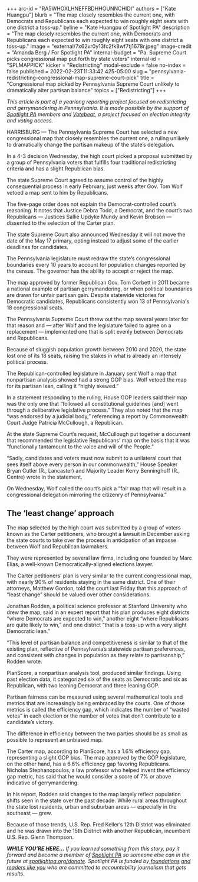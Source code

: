 +++
arc-id = "RA5WHOXLHNEFFBDHHOUNNCHIDI"
authors = ["Kate Huangpu"]
blurb = "The map closely resembles the current one, with Democrats and Republicans each expected to win roughly eight seats with one district a toss-up."
byline = "Kate Huangpu of Spotlight PA"
description = "The map closely resembles the current one, with Democrats and Republicans each expected to win roughly eight seats with one district a toss-up."
image = "external/7x62vr0y13fc2fk8wf7tj1678r.jpeg"
image-credit = "Amanda Berg / For Spotlight PA"
internal-budget = "Pa. Supreme Court picks congressional map put forth by state voters"
internal-id = "SPLMAPPICK"
kicker = "Redistricting"
modal-exclude = false
no-index = false
published = 2022-02-23T11:33:42.425-05:00
slug = "pennsylvania-redistricting-congressional-map-supreme-court-pick"
title = "Congressional map picked by Pennsylvania Supreme Court unlikely to dramatically alter partisan balance"
topics = ["Redistricting"]
+++

<i>This article is part of a yearlong reporting project focused on redistricting and gerrymandering in Pennsylvania. It is made possible by the support of </i><a href="https://www.spotlightpa.org/"><i>Spotlight PA</i></a><i> members and </i><a href="https://votebeat.org/"><i>Votebeat</i></a><i>, a project focused on election integrity and voting access.</i>

HARRISBURG — The Pennsylvania Supreme Court has selected a new congressional map that closely resembles the current one, a ruling unlikely to dramatically change the partisan makeup of the state’s delegation. 

In a 4-3 decision Wednesday, the high court picked a proposal submitted by a group of Pennsylvania voters that fulfills four traditional redistricting criteria and has a slight Republican bias. 

The state Supreme Court agreed to assume control of the highly consequential process in early February, just weeks after Gov. Tom Wolf vetoed a map sent to him by Republicans. 

<script src="https://www.spotlightpa.org/embed.js" async></script><div data-spl-embed-version="1" data-spl-src="https://www.spotlightpa.org/embeds/newsletter/"></div>

The five-page order does not explain the Democrat-controlled court’s reasoning. It notes that Justice Debra Todd, a Democrat, and the court’s two Republicans — Justices Sallie Updyke Mundy and Kevin Brobson — dissented to the selection of the Carter plan.

The state Supreme Court also announced Wednesday it will not move the date of the May 17 primary, opting instead to adjust some of the earlier deadlines for candidates.

The Pennsylvania legislature must redraw the state’s congressional boundaries every 10 years to account for population changes reported by the census. The governor has the ability to accept or reject the map.

The map approved by former Republican Gov. Tom Corbett in 2011 became a national example of partisan gerrymandering, or when political boundaries are drawn for unfair partisan gain. Despite statewide victories for Democratic candidates, Republicans consistently won 13 of Pennsylvania's 18 congressional seats.

The Pennsylvania Supreme Court threw out the map several years later for that reason and — after Wolf and the legislature failed to agree on a replacement — implemented one that is split evenly between Democrats and Republicans. 

Because of sluggish population growth between 2010 and 2020, the state lost one of its 18 seats, raising the stakes in what is already an intensely political process. 

The Republican-controlled legislature in January sent Wolf a map that nonpartisan analysis showed had a strong GOP bias. Wolf vetoed the map for its partisan lean, calling it “highly skewed.”

In a statement responding to the ruling, House GOP leaders said their map was the only one that “followed all constitutional guidelines [and] went through a deliberative legislative process.” They also noted that the map “was endorsed by a judicial body,” referencing a report by Commonwealth Court Judge Patricia McCullough, a Republican.

At the state Supreme Court’s request, McCullough put together a document that recommended the legislative Republicans’ map on the basis that it was “functionally tantamount to the voice and will of the People.”

“Sadly, candidates and voters must now submit to a unilateral court that sees itself above every person in our commonwealth,” House Speaker Bryan Cutler (R., Lancaster) and Majority Leader Kerry Benninghoff (R., Centre) wrote in the statement. 

On Wednesday, Wolf called the court’s pick a “fair map that will result in a congressional delegation mirroring the citizenry of Pennsylvania.”

<div class="flourish-embed flourish-map" data-src="visualisation/8541779"><script src="https://public.flourish.studio/resources/embed.js"></script></div>

## The ‘least change’ approach

The map selected by the high court was submitted by a group of voters known as the Carter petitioners, who brought a lawsuit in December asking the state courts to take over the process in anticipation of an impasse between Wolf and Republican lawmakers. 

They were represented by several law firms, including one founded by Marc Elias, a well-known Democratically-aligned elections lawyer. 

The Carter petitioners’ plan is very similar to the current congressional map, with nearly 90% of residents staying in the same district. One of their attorneys, Matthew Gordon, told the court last Friday that this approach of “least change” should be valued over other considerations.

Jonathan Rodden, a political science professor at Stanford University who drew the map, said in an expert report that his plan produces eight districts “where Democrats are expected to win,” another eight “where Republicans are quite likely to win,” and one district “that is a toss-up with a very slight Democratic lean.”

“This level of partisan balance and competitiveness is similar to that of the existing plan, reflective of Pennsylvania’s statewide partisan preferences, and consistent with changes in population as they relate to partisanship,” Rodden wrote.

<script src="https://www.spotlightpa.org/embed.js" async></script><div data-spl-embed-version="1" data-spl-src="https://www.spotlightpa.org/embeds/donate/"></div>

PlanScore, a nonpartisan analysis tool, produced similar findings. Using past election data, it categorized six of the seats as Democratic and six as Republican, with two leaning Democrat and three leaning GOP. 

Partisan fairness can be measured using several mathematical tools and metrics that are increasingly being embraced by the courts. One of those metrics is called the efficiency gap, which indicates the number of “wasted votes” in each election or the number of votes that don’t contribute to a candidate’s victory. 

The difference in efficiency between the two parties should be as small as possible to represent an unbiased map.

The Carter map, according to PlanScore, has a 1.6% efficiency gap, representing a slight GOP bias. The map approved by the GOP legislature, on the other hand, has a 6.6% efficiency gap favoring Republicans. Nicholas Stephanopoulos, a law professor who helped invent the efficiency gap metric, has said that he would consider a score of 7% or above indicative of gerrymandering.

In his report, Rodden said changes to the map largely reflect population shifts seen in the state over the past decade. While rural areas throughout the state lost residents, urban and suburban areas — especially in the southeast — grew. 

Because of those trends, U.S. Rep. Fred Keller’s 12th District was eliminated and he was drawn into the 15th District with another Republican, incumbent U.S. Rep. Glenn Thompson.


<i><b>WHILE YOU’RE HERE...</b></i><i> If you learned something from this story, pay it forward and become a member of </i><a href="https://www.spotlightpa.org/"><i>Spotlight PA</i></a><i> so someone else can in the future at </i><a href="http://spotlightpa.org/donate"><i>spotlightpa.org/donate</i></a><i>. Spotlight PA is funded by</i><a href="https://www.spotlightpa.org/support"><i> foundations</i></a><i> </i><a href="https://www.spotlightpa.org/support"><i>and readers like you</i></a><i> who are committed to accountability journalism that gets results.</i>
